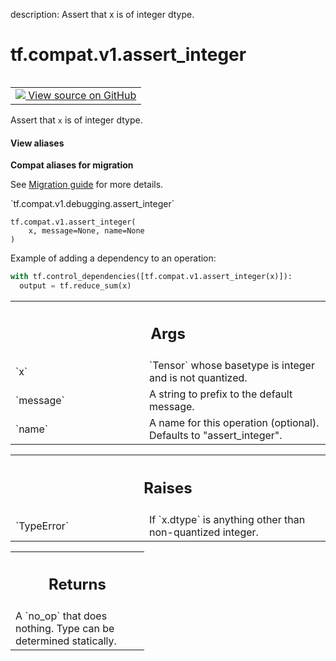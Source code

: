 description: Assert that x is of integer dtype.

<div itemscope itemtype="http://developers.google.com/ReferenceObject">
<meta itemprop="name" content="tf.compat.v1.assert_integer" />
<meta itemprop="path" content="Stable" />
</div>

# tf.compat.v1.assert_integer

<!-- Insert buttons and diff -->

<table class="tfo-notebook-buttons tfo-api nocontent" align="left">
<td>
  <a target="_blank" href="https://github.com/tensorflow/tensorflow/blob/r2.2/tensorflow/python/ops/check_ops.py#L1439-L1475">
    <img src="https://www.tensorflow.org/images/GitHub-Mark-32px.png" />
    View source on GitHub
  </a>
</td>
</table>



Assert that `x` is of integer dtype.

<section class="expandable">
  <h4 class="showalways">View aliases</h4>
  <p>
<b>Compat aliases for migration</b>
<p>See
<a href="https://www.tensorflow.org/guide/migrate">Migration guide</a> for
more details.</p>
<p>`tf.compat.v1.debugging.assert_integer`</p>
</p>
</section>

<pre class="devsite-click-to-copy prettyprint lang-py tfo-signature-link">
<code>tf.compat.v1.assert_integer(
    x, message=None, name=None
)
</code></pre>



<!-- Placeholder for "Used in" -->

Example of adding a dependency to an operation:

```python
with tf.control_dependencies([tf.compat.v1.assert_integer(x)]):
  output = tf.reduce_sum(x)
```

<!-- Tabular view -->
 <table class="responsive fixed orange">
<colgroup><col width="214px"><col></colgroup>
<tr><th colspan="2"><h2 class="add-link">Args</h2></th></tr>

<tr>
<td>
`x`
</td>
<td>
`Tensor` whose basetype is integer and is not quantized.
</td>
</tr><tr>
<td>
`message`
</td>
<td>
A string to prefix to the default message.
</td>
</tr><tr>
<td>
`name`
</td>
<td>
A name for this operation (optional).  Defaults to "assert_integer".
</td>
</tr>
</table>



<!-- Tabular view -->
 <table class="responsive fixed orange">
<colgroup><col width="214px"><col></colgroup>
<tr><th colspan="2"><h2 class="add-link">Raises</h2></th></tr>

<tr>
<td>
`TypeError`
</td>
<td>
If `x.dtype` is anything other than non-quantized integer.
</td>
</tr>
</table>



<!-- Tabular view -->
 <table class="responsive fixed orange">
<colgroup><col width="214px"><col></colgroup>
<tr><th colspan="2"><h2 class="add-link">Returns</h2></th></tr>
<tr class="alt">
<td colspan="2">
A `no_op` that does nothing.  Type can be determined statically.
</td>
</tr>

</table>

